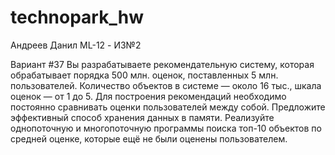 # technopark_hw

Андреев Данил ML-12 - ИЗ№2

Вариант #37
Вы разрабатываете рекомендательную систему, которая обрабатывает порядка 500 млн. оценок, поставленных 5 млн. пользователей. Количество объектов в системе — около 16 тыс., шкала оценок — от 1 до 5. Для построения рекомендаций необходимо постоянно сравнивать оценки пользователей между собой. Предложите эффективный способ хранения данных в памяти. Реализуйте однопоточную и многопоточную программы поиска топ-10 объектов по средней оценке, которые ещё не были оценены пользователем.
